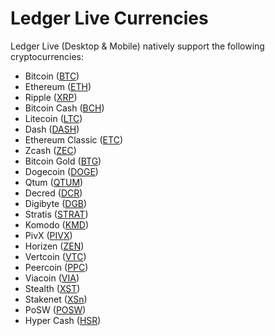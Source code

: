 
# Ledger Live Currencies

Ledger Live (Desktop & Mobile) natively support the following cryptocurrencies:

-   Bitcoin ([BTC](https://bitcoin.org/))
-   Ethereum ([ETH](https://www.ethereum.org/))
-   Ripple ([XRP](https://ripple.com/))
-   Bitcoin Cash ([BCH](https://www.bitcoincash.org/))
-   Litecoin ([LTC](https://litecoin.org/))
-   Dash ([DASH](https://www.dash.org/))
-   Ethereum Classic ([ETC](https://ethereumclassic.org/))
-   Zcash ([ZEC](https://z.cash/))
-   Bitcoin Gold ([BTG](https://bitcoingold.org/))
-   Dogecoin ([DOGE](https://dogecoin.com/))
-   Qtum ([QTUM](https://qtum.org/))
-   Decred ([DCR](https://decred.org/))
-   Digibyte ([DGB](https://digibyte.io/))
-   Stratis ([STRAT](https://stratisplatform.com/))
-   Komodo ([KMD](https://komodoplatform.com/))
-   PivX ([PIVX](https://pivx.org/))
-   Horizen ([ZEN](https://horizen.global/))
-   Vertcoin ([VTC](https://vertcoin.org/))
-   Peercoin ([PPC](https://peercoin.net/))
-   Viacoin ([VIA](https://viacoin.org/))
-   Stealth ([XST](https://stealth.org/))
-   Stakenet ([XSn](https://stakenet.io/))
-   PoSW ([POSW](https://posw.io/))
-   Hyper Cash ([HSR](https://h.cash/))
